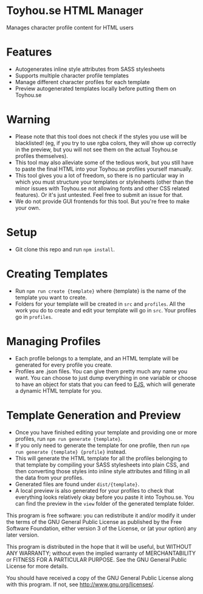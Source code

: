 # Toyhou.se HTML Manager
Manages character profile content for HTML users

# Features
- Autogenerates inline style attributes from SASS stylesheets
- Supports multiple character profile templates
- Manage different character profiles for each template
- Preview autogenerated templates locally before putting them on Toyhou.se

# Warning
- Please note that this tool does not check if the styles you use will be blacklisted! (eg, if you try to use rgba colors, they will show up correctly in the preview, but you will not see them on the actual Toyhou.se profiles themselves).
- This tool may also alleviate some of the tedious work, but you still have to paste the final HTML into your Toyhou.se profiles yourself manually.
- This tool gives you a lot of freedom, so there is no particular way in which you must structure your templates or stylesheets (other than the minor issues with Toyhou.se not allowing fonts and other CSS related features). Or it's just untested. Feel free to submit an issue for that.
- We do not provide GUI frontends for this tool. But you're free to make your own.

# Setup
- Git clone this repo and run `npm install`.

# Creating Templates
- Run `npm run create {template}` where {template} is the name of the template you want to create.
- Folders for your template will be created in `src` and `profiles`. All the work you do to create and edit your template will go in `src`. Your profiles go in `profiles`. 

# Managing Profiles
- Each profile belongs to a template, and an HTML template will be generated for every profile you create.
- Profiles are .json files. You can give them pretty much any name you want. You can choose to just dump everything in one variable or choose to have an object for stats that you can feed to [EJS](http://ejs.co), which will generate a dynamic HTML template for you.

# Template Generation and Preview
- Once you have finished editing your template and providing one or more profiles, run `npm run generate {template}`.
- If you only need to generate the template for one profile, then run `npm run generate {template} {profile}` instead.
- This will generate the HTML template for all the profiles belonging to that template by compiling your SASS stylesheets into plain CSS, and then converting those styles into inline style attributes and filling in all the data from your profiles.
- Generated files are found under `dist/{template}`.
- A local preview is also generated for your profiles to check that everything looks relatively okay before you paste it into Toyhou.se. You can find the preview in the `view` folder of the generated template folder.

This program is free software: you can redistribute it and/or modify it under the terms of the GNU General Public License as published by the Free Software Foundation, either version 3 of the License, or (at your option) any later version.

This program is distributed in the hope that it will be useful, but WITHOUT ANY WARRANTY; without even the implied warranty of MERCHANTABILITY or FITNESS FOR A PARTICULAR PURPOSE.  See the GNU General Public License for more details.

You should have received a copy of the GNU General Public License along with this program.  If not, see <http://www.gnu.org/licenses/>.
